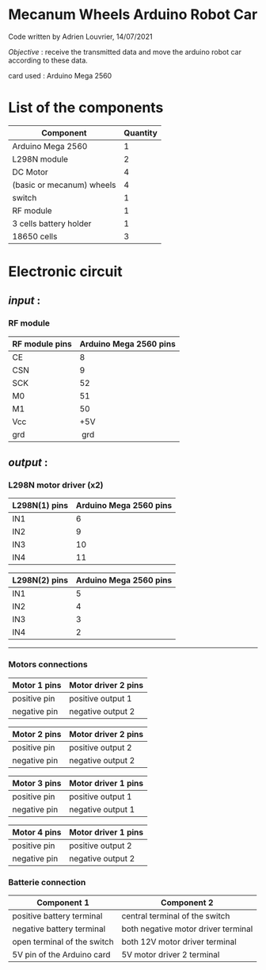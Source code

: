 # **Mecanum Wheels Arduino Robot Car**

Code written by Adrien Louvrier, 14/07/2021

*Objective* : receive the transmitted data and move the arduino robot car according to these data.

card used : Arduino Mega 2560

# **List of the components**

Component | Quantity 
----------|----------
Arduino Mega 2560 | 1
L298N module | 2
DC Motor | 4
(basic or mecanum) wheels | 4
switch | 1
RF module | 1
3 cells battery holder | 1
18650 cells | 3

# **Electronic circuit**

## *input* : 

### RF module

 RF module pins| Arduino Mega 2560 pins
 --- | ---
 CE | 8
 CSN | 9
 SCK | 52
 M0 | 51
 M1 | 50
 Vcc | +5V
 grd | grd

## *output* : 

### L298N motor driver (x2)

L298N(1) pins | Arduino Mega 2560 pins
 --- | ---
 IN1 | 6
 IN2 | 9
 IN3 | 10
 IN4 | 11

 L298N(2) pins | Arduino Mega 2560 pins
 --- | ---
 IN1 | 5
 IN2 | 4
 IN3 | 3
 IN4 | 2

---

### Motors connections

Motor 1 pins | Motor driver 2 pins
--- | ---
positive pin | positive output 1
negative pin | negative output 2

Motor 2 pins | Motor driver 2 pins
--- | ---
positive pin | positive output 2
negative pin | negative output 2

Motor 3 pins | Motor driver 1 pins
--- | ---
positive pin | positive output 1
negative pin | negative output 1

Motor 4 pins | Motor driver 1 pins
--- | ---
positive pin | positive output 2
negative pin | negative output 2

### Batterie connection

Component 1 | Component 2
--- | ---
positive battery terminal | central terminal of the switch
negative battery terminal | both negative motor driver terminal
open terminal of the switch | both 12V motor driver terminal
5V pin of the Arduino card | 5V motor driver 2 terminal
